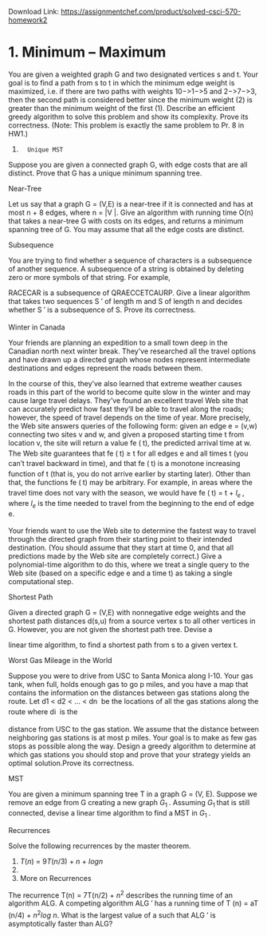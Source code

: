 Download Link: https://assignmentchef.com/product/solved-csci-570-homework2
<br>
<h1>1.       Minimum – Maximum</h1>

You are given a weighted graph G and two designated vertices s and t. Your goal is to find a path from s to t in which the minimum edge weight is maximized, i.e. if there are two paths with weights 10−&gt;1−&gt;5 and 2−&gt;7−&gt;3, then the second path is considered better since the minimum weight (2) is greater than the minimum weight of the first (1). Describe an efficient greedy algorithm to solve this problem and show its complexity. Prove its correctness. (Note: This problem is exactly the same problem to Pr. 8 in HW1.)

1.       Unique MST

Suppose you are given a connected graph G, with edge costs that are all distinct. Prove that G has a unique minimum spanning tree.

<strong> </strong> Near-Tree

Let us say that a graph G = (V,E) is a near-tree if it is connected and has at most n + 8 edges,  where n = |V |. Give an algorithm with running time O(n) that takes a near-tree G with costs on its edges, and returns a minimum spanning tree of G. You may assume that all the edge costs are distinct.

Subsequence

You are trying to find whether a sequence of characters is a subsequence of another sequence. A subsequence of a string is obtained by deleting zero or more symbols of that string. For example,

RACECAR is a subsequence of QRAECCETCAURP. Give a linear algorithm that takes two sequences S ′  of length m and S of length n and decides whether S ′  is a subsequence of S. Prove its correctness.<sub>​</sub>

Winter in Canada

Your friends are planning an expedition to a small town deep in the Canadian north next winter break. They’ve researched all the travel options and have drawn up a directed graph whose nodes represent intermediate destinations and edges represent the roads between them.

In the course of this, they’ve also learned that extreme weather causes roads in this part of the world to become quite slow in the winter and may cause large travel delays. They’ve found an excellent travel Web site that can accurately predict how fast they’ll be able to travel along the roads; however, the speed of travel depends on the time of year. More precisely, the Web site answers queries of the following form: given an edge e = (v,w) connecting two sites v and w, and given a proposed starting time t from location v, the site will return a value fe​ (<sub>​ </sub>t), the predicted arrival time at w. The Web site guarantees that fe​ (<sub>​ </sub>t) ≥ t for all edges e and all times t (you can’t travel backward in time), and that fe​ (<sub>​ </sub>t) is a monotone increasing function of t (that is, you do not arrive earlier by starting later). Other than that, the functions fe​ (<sub>​ </sub>t) may be arbitrary. For example, in areas where the travel time does not vary with the season, we would have fe​ (<sub>​ </sub>t) = t + <em>l<sub>e </sub></em>, where <em>l<sub>e</sub></em>  ​is the time needed to travel from the beginning to the end of edge e.<sub>​           </sub>

Your friends want to use the Web site to determine the fastest way to travel through the directed graph from their starting point to their intended destination. (You should assume that they start at time 0, and that all predictions made by the Web site are completely correct.) Give a polynomial-time algorithm to do this, where we treat a single query to the Web site (based on a specific edge e and a time t) as taking a single computational step.

Shortest Path

Given a directed graph G = (V,E) with nonnegative edge weights and the shortest path distances d(s,u) from a source vertex s to all other vertices in G. However, you are not given the shortest path tree. Devise a

linear time algorithm, to find a shortest path from s to a given vertex t.

Worst Gas Mileage in the World

Suppose you were to drive from USC to Santa Monica along I-10. Your gas tank, when full, holds enough gas to go p miles, and you have a map that contains the information on the distances between gas stations along the route. Let d1​ &lt;<sub>​</sub> d2​ &lt;<sub>​</sub> … &lt; dn ​ be the locations of all the gas stations along the route where d<sub>​                   </sub>i ​ is the<sub>​</sub>

distance from USC to the gas station. We assume that the distance between neighboring gas stations is at most p miles. Your goal is to make as few gas stops as possible along the way. Design a greedy algorithm to determine at which gas stations you should stop and prove that your strategy yields an optimal solution.Prove its correctness.

MST

You are given a minimum spanning tree T in a graph G = (V, E). Suppose we remove an edge from G creating a new graph <em>G</em><sub>1 </sub>. Assuming <em>G</em><sub>1 </sub>that  ​is still connected, devise a linear time algorithm to find a<sub>​     </sub> MST in <em>G</em><sub>1 </sub>.

Recurrences

Solve the following recurrences by the master theorem.

<ol>

 <li><em>T</em>(<em>n</em>) = 9<em>T</em>(<em>n</em>/3) + <em>n </em>+ <em>logn</em></li>

 <li></li>

 <li>More on Recurrences</li>

</ol>

The recurrence T(n) = 7T(n/2) + <em>n</em><sup>2</sup> describes the running time of an algorithm ALG. A competing<sub>​      </sub> algorithm ALG ′  has a running time of T (n) = aT (n/4) + <em>n</em><sup>2</sup><em>log</em> <em>n</em>. What is the largest value of a such that ALG ′ is asymptotically faster than ALG?<strong>  </strong>